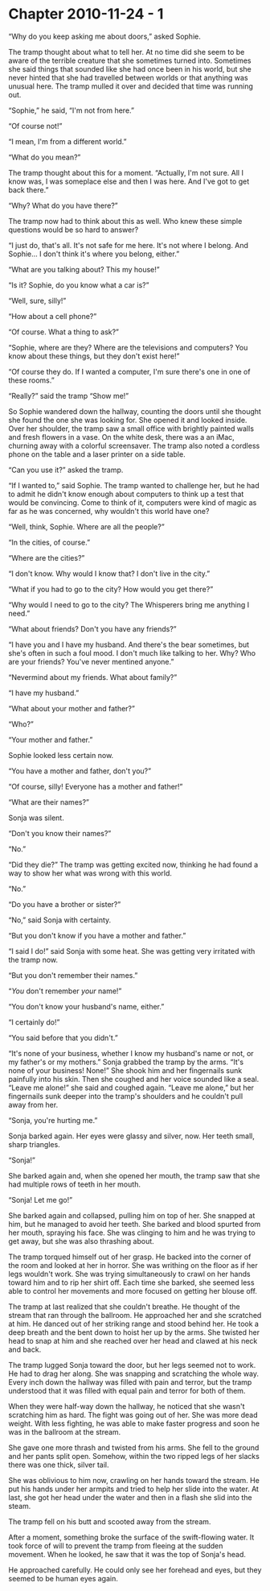 # Chapter 2010-11-24 - 1

“Why do you keep asking me about doors,” asked Sophie.

The tramp thought about what to tell her.  At no time
did she seem to be aware of the terrible creature that
she sometimes turned into.  Sometimes she said things
that sounded like she had once been in his world, but
she never hinted that she had travelled between worlds
or that anything was unusual here.  The tramp mulled it
over and decided that time was running out.

“Sophie,” he said, “I'm not from here.”

“Of course not!”

“I mean, I'm from a different world.”

“What do you mean?”

The tramp thought about this for a moment. “Actually,
I'm not sure.  All I know was, I was someplace else
and then I was here.  And I've got to get back there.”

“Why? What do you have there?”

The tramp now had to think about this as well.  Who knew
these simple questions would be so hard to answer?

“I just do, that's all.  It's not safe for me here.  It's
not where I belong.  And Sophie… I don't think it's where
you belong, either.”

“What are you talking about? This my house!”

“Is it?  Sophie, do you know what a car is?”

“Well, sure, silly!”

“How about a cell phone?”

“Of course.  What a thing to ask?”

“Sophie, where are they?  Where are the televisions
and computers?  You know about these things, but they
don't exist here!”

“Of course they do.  If I wanted a computer, I'm sure
there's one in one of these rooms.”

“Really?” said the tramp “Show me!”

So Sophie wandered down the hallway, counting the doors
until she thought she found the one she was looking for.
She opened it and looked inside.  Over her shoulder, the
tramp saw a small office with brightly painted walls and
fresh flowers in a vase.  On the white desk, there was
a an iMac, churning away with a colorful screensaver.  The
tramp also noted a cordless phone on the table and a laser
printer on a side table.

“Can you use it?” asked the tramp.

“If I wanted to,” said Sophie.  The tramp wanted to challenge
her, but he had to admit he didn't know enough about computers
to think up a test that would be convincing.  Come to think
of it, computers were kind of magic as far as he was concerned,
why wouldn't this world have one?

“Well, think, Sophie.  Where are all the people?”

“In the cities, of course.”

“Where are the cities?”

“I don't know.  Why would I know that?  I don't live
in the city.”

“What if you had to go to the city?  How would you get there?”

“Why would I need to go to the city?  The Whisperers bring me
anything I need.”

“What about friends? Don't you have any friends?”

“I have you and I have my husband.  And there's the bear sometimes,
but she's often in such a foul mood.  I don't much like talking to
her.  Why? Who are your friends? You've never mentined anyone.”

“Nevermind about my friends.  What about family?”

“I have my husband.”

“What about your mother and father?”

“Who?”

“Your mother and father.”

Sophie looked less certain now.

“You have a mother and father, don't you?”

“Of course, silly! Everyone has a mother and father!”

“What are their names?”

Sonja was silent.

“Don't you know their names?”

“No.”

“Did they die?” The tramp was getting excited now, thinking he had found
a way to show her what was wrong with this world.

“No.”

“Do you have a brother or sister?”

“No,” said Sonja with certainty.

“But you don't know if you have a mother and father.”

“I said I do!” said Sonja with some heat.  She was getting very irritated
with the tramp now.

“But you don't remember their names.”

“*You* don't remember *your* name!”

“You don't know your husband's name, either.”

“I certainly do!”

“You said before that you didn't.”

“It's none of your business, whether I know my husband's name or not,
or my father's or my mothers.” Sonja grabbed the tramp by the arms.
“It's none of your business!  None!”  She shook him and her fingernails
sunk painfully into his skin. Then she coughed and her voice sounded like
a seal.  “Leave me alone!” she said and coughed again. “Leave me alone,”
but her fingernails sunk deeper into the tramp's shoulders and he couldn't
pull away from her.

“Sonja, you're hurting me.”

Sonja barked again.  Her eyes were glassy and silver, now.  Her teeth
small, sharp triangles.

“Sonja!”

She barked again and, when she opened her mouth, the tramp saw that she
had multiple rows of teeth in her mouth.

“Sonja! Let me go!”

She barked again and collapsed, pulling him on top of her.  She snapped
at him, but he managed to avoid her teeth.  She barked and blood spurted
from her mouth, spraying his face.  She was clinging to him and he was
trying to get away, but she was also thrashing about.

The tramp torqued himself out of her grasp.  He backed into the corner
of the room and looked at her in horror.  She was writhing on the floor
as if her legs wouldn't work.  She was trying simultaneously to crawl
on her hands toward him and to rip her shirt off.  Each time she barked,
she seemed less able to control her movements and more focused on getting
her blouse off.

The tramp at last realized that she couldn't breathe.  He thought of the
stream that ran through the ballroom.  He approached her and she scratched
at him.  He danced out of her striking range and stood behind her.  He took
a deep breath and the bent down to hoist her up by the arms.  She twisted
her head to snap at him and she reached over her head and clawed at his 
neck and back.

The tramp lugged Sonja toward the door, but her legs seemed not to work.
He had to drag her along.  She was snapping and scratching the whole way.
Every inch down the hallway was filled with pain and terror, but the tramp
understood that it was filled with equal pain and terror for both of them.

When they were half-way down the hallway, he noticed that she wasn't 
scratching him as hard.  The fight was going out of her.  She was more
dead weight.  With less fighting, he was able to make faster progress
and soon he was in the ballroom at the stream.

She gave one more thrash and twisted from his arms.  She fell to the ground
and her pants split open.  Somehow, within the two ripped legs of her
slacks there was one thick, silver tail.

She was oblivious to him now, crawling on her hands toward the stream.
He put his hands under her armpits and tried to help her slide into the
water.  At last, she got her head under the water and then in a flash she
slid into the steam.  

The tramp fell on his butt and scooted away from the stream.

After a moment, something broke the surface of the swift-flowing water.
It took force of will to prevent the tramp from fleeing at the sudden
movement.  When he looked, he saw that it was the top of Sonja's head.

He approached carefully.  He could only see her forehead and eyes, but
they seemed to be human eyes again.
